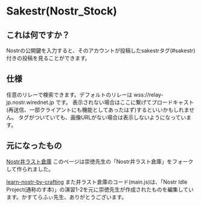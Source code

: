 
# Sakestr(Nostr_Stock)


## これは何ですか？

Nostrの公開鍵を入力すると、そのアカウントが投稿したsakestrタグ(#sakestr)付きの投稿を見ることができます。

## 仕様

任意のリレーで検索できます。デフォルトのリレーは wss://relay-jp.nostr.wirednet.jp です。
表示されない場合はここに繋げてブロードキャスト(再送信、一部クライアントにも機能としてあったはず)するといいかもしれません。
タグがついていても、画像URLがない場合は表示しないようになっています。

## 元になったもの

[Nostr井ラスト倉庫](https://stok33.github.io/NostrIllustStock/)
このページは崇徳先生の「Nostr井ラスト倉庫」をフォークして作られました。

[learn-nostr-by-crafting](https://github.com/nostr-jp/learn-nostr-by-crafting)
また井ラスト倉庫のコード(main.js)は、「Nostr Idle Project(通称のす本)」の演習1-2を元に崇徳先生が作成されたものを編集しています。かすてらふぃ先生、ありがとうございます。
